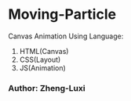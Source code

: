 # Moving-Particle
Canvas Animation
Using Language:
1. HTML(Canvas)
2. CSS(Layout)
3. JS(Animation)
### Author: Zheng-Luxi
